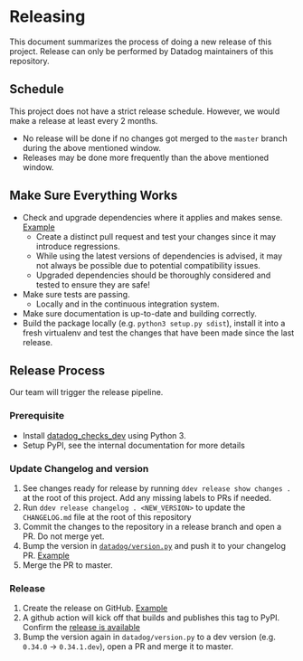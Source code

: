 # Releasing
This document summarizes the process of doing a new release of this project.
Release can only be performed by Datadog maintainers of this repository.

## Schedule
This project does not have a strict release schedule. However, we would make a release at least every 2 months.
  - No release will be done if no changes got merged to the `master` branch during the above mentioned window.
  - Releases may be done more frequently than the above mentioned window.

## Make Sure Everything Works
* Check and upgrade dependencies where it applies and makes sense. [Example](https://github.com/DataDog/datadogpy/commit/f81efe8cbf6e5bc5cb4ab46da750248161d0c548#diff-2eeaed663bd0d25b7e608891384b7298)
  - Create a distinct pull request and test your changes since it may introduce regressions.
  - While using the latest versions of dependencies is advised, it may not always be possible due to potential compatibility issues.
  - Upgraded dependencies should be thoroughly considered and tested to ensure they are safe!
* Make sure tests are passing.
  - Locally and in the continuous integration system.
* Make sure documentation is up-to-date and building correctly.
* Build the package locally (e.g. `python3 setup.py sdist`), install it into a fresh virtualenv and test the changes that have been made since the last release.

## Release Process
Our team will trigger the release pipeline.

### Prerequisite 
- Install [datadog_checks_dev](https://datadog-checks-base.readthedocs.io/en/latest/datadog_checks_dev.cli.html#installation) using Python 3.
- Setup PyPI, see the internal documentation for more details

### Update Changelog and version

1. See changes ready for release by running `ddev release show changes .` at the root of this project. Add any missing labels to PRs if needed.
1. Run `ddev release changelog . <NEW_VERSION>` to update the `CHANGELOG.md` file at the root of this repository
1. Commit the changes to the repository in a release branch and open a PR. Do not merge yet.
1. Bump the version in [`datadog/version.py`](datadog/version.py) and push it to your changelog PR. [Example](https://github.com/DataDog/datadogpy/pull/495/files#diff-2eeaed663bd0d25b7e608891384b7298)
1. Merge the PR to master.

### Release
1. Create the release on GitHub. [Example](https://github.com/DataDog/datadogpy/releases/tag/0.40.0)
1. A github action will kick off that builds and publishes this tag to PyPI. Confirm the [release is available](https://pypi.org/project/datadog/#history)
1. Bump the version again in `datadog/version.py` to a dev version (e.g. `0.34.0` -> `0.34.1.dev`), open a PR and merge it to master.
